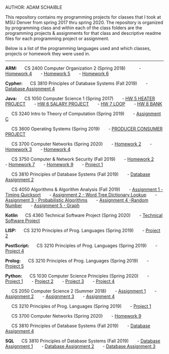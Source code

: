 AUTHOR: ADAM SCHAIBLE

This repository contains my programming projects for classes that I took at MSU Denver from spring 2017 thru spring 2020. The repository is organized by programming class and within each of the class folders are the programming projects & assignments for that class and descriptive readme files for each programming project or assignment.

Below is a list of the programming languages used and which classes, projects or homework they were used  in.
***
**ARM:**
&nbsp;&nbsp;&nbsp;&nbsp; CS 2400 Computer Organization 2 (Spring 2018)
&nbsp;&nbsp;&nbsp;&nbsp;&nbsp;&nbsp;&nbsp;&nbsp;&nbsp; - [Homework 4](https://github.com/AdamSchaible/MSU_Denver/tree/master/CS%202400%20Computer%20Organization%202%20(Spring%202018)/Homework%204) 
&nbsp;&nbsp;&nbsp;&nbsp;&nbsp; - [Homework 5](https://github.com/AdamSchaible/MSU_Denver/tree/master/CS%202400%20Computer%20Organization%202%20(Spring%202018)/Homework%205) 
&nbsp;&nbsp;&nbsp;&nbsp;&nbsp; - [Homework 6](https://github.com/AdamSchaible/MSU_Denver/tree/master/CS%202400%20Computer%20Organization%202%20(Spring%202018)/Homework%206) 

**Cypher:**
&nbsp;&nbsp;&nbsp;&nbsp; CS 3810 Principles of Database Systems (Fall 2019)
&nbsp;&nbsp;&nbsp;&nbsp;&nbsp; - [Database Assignment 4](https://github.com/AdamSchaible/MSU_Denver/tree/master/CS%203810%20Principles%20of%20Database%20Systems%20(Fall%202019)/Database%20Assignment%204) 

**Java:**
&nbsp;&nbsp;&nbsp;&nbsp; CS 1050 Computer Science 1 (Spring 2017)
&nbsp;&nbsp;&nbsp;&nbsp;&nbsp; - [HW 5 HEATER PROJECT](https://github.com/AdamSchaible/MSU_Denver/tree/master/CS%201050%20Computer%20Science%201%20(Spring%202017)/HW%205%20HEATER%20PROJECT) 
&nbsp;&nbsp;&nbsp;&nbsp;&nbsp; - [HW 6 SALARY PROJECT](https://github.com/AdamSchaible/MSU_Denver/tree/master/CS%201050%20Computer%20Science%201%20(Spring%202017)/HW%206%20SALARY%20PROJECT) 
&nbsp;&nbsp;&nbsp;&nbsp;&nbsp; - [HW 7 LOOP](https://github.com/AdamSchaible/MSU_Denver/tree/master/CS%201050%20Computer%20Science%201%20(Spring%202017)/HW%207%20LOOP) 
&nbsp;&nbsp;&nbsp;&nbsp;&nbsp; - [HW 8 BANK](https://github.com/AdamSchaible/MSU_Denver/tree/master/CS%201050%20Computer%20Science%201%20(Spring%202017)/HW%208%20BANK) 

&nbsp;&nbsp;&nbsp;&nbsp; CS 3240 Intro to Theory of Computation (Spring 2019)
&nbsp;&nbsp;&nbsp;&nbsp;&nbsp; - [Assignment C](https://github.com/AdamSchaible/MSU_Denver/tree/master/CS%203240%20Intro%20to%20Theory%20of%20Computation%20(Spring%202019)/Assignment%20C) 

&nbsp;&nbsp;&nbsp;&nbsp; CS 3600 Operating Systems (Spring 2019)
&nbsp;&nbsp;&nbsp;&nbsp;&nbsp; - [PRODUCER CONSUMER PROJECT](https://github.com/AdamSchaible/MSU_Denver/tree/master/CS%203600%20Operating%20Systems%20(Spring%202019)/PRODUCER%20CONSUMER%20PROJECT) 

&nbsp;&nbsp;&nbsp;&nbsp; CS 3700 Computer Networks (Spring 2020)
&nbsp;&nbsp;&nbsp;&nbsp;&nbsp; - [Homework 2](https://github.com/AdamSchaible/MSU_Denver/tree/master/CS%203700%20Computer%20Networks%20(Spring%202020)/HW2) 
&nbsp;&nbsp;&nbsp;&nbsp;&nbsp; - [Homework 3](https://github.com/AdamSchaible/MSU_Denver/tree/master/CS%203700%20Computer%20Networks%20(Spring%202020)/HW3) 
&nbsp;&nbsp;&nbsp;&nbsp;&nbsp; - [Homework 4](https://github.com/AdamSchaible/MSU_Denver/tree/master/CS%203700%20Computer%20Networks%20(Spring%202020)/HW4) 

&nbsp;&nbsp;&nbsp;&nbsp; CS 3750 Computer & Network Security (Fall 2019)
&nbsp;&nbsp;&nbsp;&nbsp;&nbsp; - [Homework 2](https://github.com/AdamSchaible/MSU_Denver/tree/master/CS%203750%20Computer%20%26%20Network%20Security%20(Fall%202019)/HW%202) 
&nbsp;&nbsp;&nbsp;&nbsp;&nbsp; - [Homework 7](https://github.com/AdamSchaible/MSU_Denver/tree/master/CS%203750%20Computer%20%26%20Network%20Security%20(Fall%202019)/HW%207) 
&nbsp;&nbsp;&nbsp;&nbsp;&nbsp; - [Homework 9](https://github.com/AdamSchaible/MSU_Denver/tree/master/CS%203750%20Computer%20%26%20Network%20Security%20(Fall%202019)/HW%209) 
&nbsp;&nbsp;&nbsp;&nbsp;&nbsp; - [Project 1](https://github.com/AdamSchaible/MSU_Denver/tree/master/CS%203750%20Computer%20%26%20Network%20Security%20(Fall%202019)/Project%201) 

&nbsp;&nbsp;&nbsp;&nbsp; CS 3810 Principles of Database Systems (Fall 2019)
&nbsp;&nbsp;&nbsp;&nbsp;&nbsp; - [Database Assignment 2](https://github.com/AdamSchaible/MSU_Denver/tree/master/CS%203810%20Principles%20of%20Database%20Systems%20(Fall%202019)/Database%20Assignment%202) 

&nbsp;&nbsp;&nbsp;&nbsp; CS 4050 Algorithms & Algorithm Analysis (Fall 2019)
&nbsp;&nbsp;&nbsp;&nbsp;&nbsp; - [Assignment 1 - Timing Quicksort](https://github.com/AdamSchaible/MSU_Denver/tree/master/CS%204050%20Algorithms%20%26%20Algorithm%20Analysis%20(Fall%202019)/Assignment%201%20-%20Timing%20Quicksort) 
&nbsp;&nbsp;&nbsp;&nbsp;&nbsp; - [Assignment 2 - Word Tree Dictionary Lookup](https://github.com/AdamSchaible/MSU_Denver/tree/master/CS%204050%20Algorithms%20%26%20Algorithm%20Analysis%20(Fall%202019)/Assignment%202%20-%20Word%20Tree%20Dictionary%20Lookup) 
&nbsp;&nbsp;&nbsp;&nbsp;&nbsp; - [Assignment 3 - Probabilistic Algorithms](https://github.com/AdamSchaible/MSU_Denver/tree/master/CS%204050%20Algorithms%20%26%20Algorithm%20Analysis%20(Fall%202019)/Assignment%203%20-%20Probabilistic%20Algorithms) 
&nbsp;&nbsp;&nbsp;&nbsp;&nbsp; - [Assignment 4 -Random Number](https://github.com/AdamSchaible/MSU_Denver/tree/master/CS%204050%20Algorithms%20%26%20Algorithm%20Analysis%20(Fall%202019)/Assignment%204%20-Random%20Number%20Generators) 
&nbsp;&nbsp;&nbsp;&nbsp;&nbsp; - [Assignment 5 - Graph](https://github.com/AdamSchaible/MSU_Denver/tree/master/CS%204050%20Algorithms%20%26%20Algorithm%20Analysis%20(Fall%202019)/Assignment%205%20-%20%20Graph) 

**Kotlin**
&nbsp;&nbsp;&nbsp;&nbsp; CS 4360 Technical Software Project (Spring 2020)
&nbsp;&nbsp;&nbsp;&nbsp;&nbsp; - [Technical Software Project](https://github.com/AdamSchaible/MSU_Denver/tree/master/CS%204360%20Technical%20Software%20Project%20(Spring%202020)) 

**LISP:**
&nbsp;&nbsp;&nbsp;&nbsp; CS 3210 Principles of Prog. Languages (Spring 2019)
&nbsp;&nbsp;&nbsp;&nbsp;&nbsp; - [Project 2](https://github.com/AdamSchaible/MSU_Denver/tree/master/CS%203210%20Principles%20of%20Prog.%20Languages%20(Spring%202019)/Project%202)

**PostScript:**
&nbsp;&nbsp;&nbsp;&nbsp; CS 3210 Principles of Prog. Languages (Spring 2019)
&nbsp;&nbsp;&nbsp;&nbsp;&nbsp; - [Project 4](https://github.com/AdamSchaible/MSU_Denver/tree/master/CS%203210%20Principles%20of%20Prog.%20Languages%20(Spring%202019)/Project%204) 

**Prolog:**
&nbsp;&nbsp;&nbsp;&nbsp; CS 3210 Principles of Prog. Languages (Spring 2019)
&nbsp;&nbsp;&nbsp;&nbsp;&nbsp; - [Project 5](https://github.com/AdamSchaible/MSU_Denver/tree/master/CS%203210%20Principles%20of%20Prog.%20Languages%20(Spring%202019)/Project%205) 

**Python:**
&nbsp;&nbsp;&nbsp;&nbsp; CS 1030 Computer Science Principles (Spring 2020)
&nbsp;&nbsp;&nbsp;&nbsp;&nbsp; - [Project 1](https://github.com/AdamSchaible/MSU_Denver/tree/master/CS%201030%20Computer%20Science%20Principles%20(Spring%202020)/Project%201) 
&nbsp;&nbsp;&nbsp;&nbsp;&nbsp; - [Project 2](https://github.com/AdamSchaible/MSU_Denver/tree/master/CS%201030%20Computer%20Science%20Principles%20(Spring%202020)/Project%202) 
&nbsp;&nbsp;&nbsp;&nbsp;&nbsp; - [Project 3](https://github.com/AdamSchaible/MSU_Denver/tree/master/CS%201030%20Computer%20Science%20Principles%20(Spring%202020)/Project%203) 
&nbsp;&nbsp;&nbsp;&nbsp;&nbsp; - [Project 4](https://github.com/AdamSchaible/MSU_Denver/tree/master/CS%201030%20Computer%20Science%20Principles%20(Spring%202020)/Project%204) 

&nbsp;&nbsp;&nbsp;&nbsp; CS 2050 Computer Science 2 (Summer 2018)
&nbsp;&nbsp;&nbsp;&nbsp;&nbsp; - [Assignment 1](https://github.com/AdamSchaible/MSU_Denver/tree/master/CS%202050%20Computer%20Science%202%20(Summer%202018)/Assignment%201) 
&nbsp;&nbsp;&nbsp;&nbsp;&nbsp; - [Assignment 2](https://github.com/AdamSchaible/MSU_Denver/tree/master/CS%202050%20Computer%20Science%202%20(Summer%202018)/Assignment%202) 
&nbsp;&nbsp;&nbsp;&nbsp;&nbsp; - [Assignment 3](https://github.com/AdamSchaible/MSU_Denver/tree/master/CS%202050%20Computer%20Science%202%20(Summer%202018)/Assignment%203) 
&nbsp;&nbsp;&nbsp;&nbsp;&nbsp; - [Assignment 4](https://github.com/AdamSchaible/MSU_Denver/tree/master/CS%202050%20Computer%20Science%202%20(Summer%202018)/Assignment%204) 

&nbsp;&nbsp;&nbsp;&nbsp; CS 3210 Principles of Prog. Languages (Spring 2019)
&nbsp;&nbsp;&nbsp;&nbsp;&nbsp; - [Project 1](https://github.com/AdamSchaible/MSU_Denver/tree/master/CS%203210%20Principles%20of%20Prog.%20Languages%20(Spring%202019)/Project%201)

&nbsp;&nbsp;&nbsp;&nbsp; CS 3700 Computer Networks (Spring 2020)
&nbsp;&nbsp;&nbsp;&nbsp;&nbsp; - [Homework 9](https://github.com/AdamSchaible/MSU_Denver/tree/master/CS%203700%20Computer%20Networks%20(Spring%202020)/HW9) 

&nbsp;&nbsp;&nbsp;&nbsp; CS 3810 Principles of Database Systems (Fall 2019)
&nbsp;&nbsp;&nbsp;&nbsp;&nbsp; - [Database Assignment 4](https://github.com/AdamSchaible/MSU_Denver/tree/master/CS%203810%20Principles%20of%20Database%20Systems%20(Fall%202019)/Database%20Assignment%204) 

**SQL**
&nbsp;&nbsp;&nbsp;&nbsp; CS 3810 Principles of Database Systems (Fall 2019)
&nbsp;&nbsp;&nbsp;&nbsp;&nbsp; - [Database Assignment 1](https://github.com/AdamSchaible/MSU_Denver/tree/master/CS%203810%20Principles%20of%20Database%20Systems%20(Fall%202019)/Database%20Assignment%201) 
&nbsp;&nbsp;&nbsp;&nbsp;&nbsp; - [Database Assignment 2](https://github.com/AdamSchaible/MSU_Denver/tree/master/CS%203810%20Principles%20of%20Database%20Systems%20(Fall%202019)/Database%20Assignment%202) 
&nbsp;&nbsp;&nbsp;&nbsp;&nbsp; - [Database Assignment 3](https://github.com/AdamSchaible/MSU_Denver/tree/master/CS%203810%20Principles%20of%20Database%20Systems%20(Fall%202019)/Database%20Assignment%203) 

